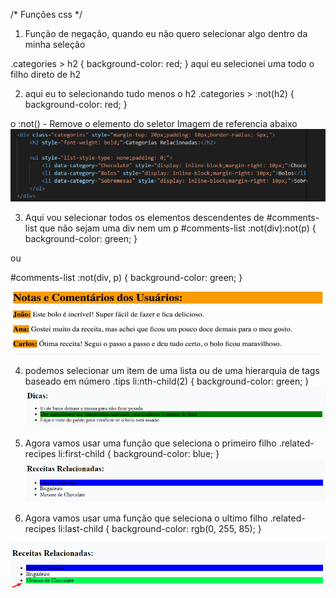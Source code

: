/* Funções css */
1. Função de negação, quando eu não quero selecionar algo dentro da minha seleção

.categories > h2 {
    background-color: red;
}
aqui eu selecionei uma todo o filho direto de h2


2. aqui eu to selecionando tudo menos o h2
.categories > :not(h2) {
    background-color: red;
}

o :not() - Remove o elemento do seletor
Imagem de referencia abaixo
![alt text](image-4.png)


3. Aqui vou selecionar todos os elementos descendentes de #comments-list que não sejam uma div nem um p
#comments-list :not(div):not(p) {
    background-color: green;
}

ou 

#comments-list :not(div, p) {
    background-color: green;
}
![alt text](image-5.png)


4. podemos selecionar um item de uma lista ou de uma hierarquia  de tags baseado em número
.tips li:nth-child(2) {
    background-color: green;
}
![alt text](image-6.png)


5. Agora vamos usar uma função que seleciona o primeiro filho
.related-recipes li:first-child {
    background-color: blue;
}
![alt text](image-7.png)

6. Agora vamos usar uma função que seleciona o ultimo filho
.related-recipes li:last-child {
    background-color: rgb(0, 255, 85);
}

![alt text](image-8.png)